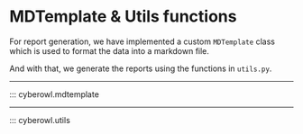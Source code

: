 # MDTemplate & Utils functions

For report generation, we have implemented a custom `MDTemplate` class which is used to format the data into a markdown file.

And with that, we generate the reports using the functions in `utils.py`.

---

::: cyberowl.mdtemplate

---

::: cyberowl.utils
